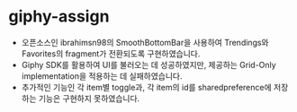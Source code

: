 # giphy-assign
- 오픈소스인 ibrahimsn98의 SmoothBottomBar을 사용하여 Trendings와 Favorites의 fragment가 전환되도록 구현하였습니다.
- Giphy SDK를 활용하여 UI를 불러오는 데 성공하였지만, 제공하는 Grid-Only implementation을 적용하는 데 실패하였습니다.
- 추가적인 기능인 각 item별 toggle과, 각 item의 id를 sharedpreference에 저장하는 기능은 구현하지 못하였습니다.

